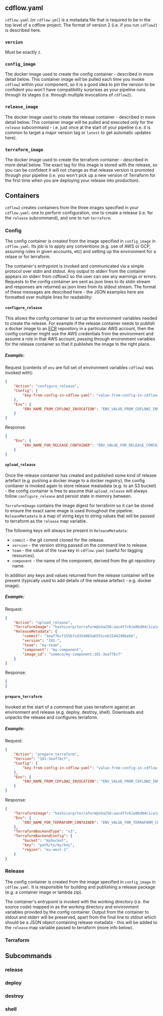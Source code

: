 ## cdflow.yaml

`cdflow.yaml` (or `cdflow.yml`) is a metadata file that is required to be in the top level of a cdflow project. The format of version 2 (i.e. if you run `cdflow2`) is described here.

### `version`

Must be exactly `2`.

### `config_image`

The docker image used to create the config container - described in more detail below. This container image will be pulled each time you invoke `cdflow2` within your component, so it is a good idea to pin the version to be confident you won't have compatibility surprises as your pipeline runs through its stages (i.e. through multiple invocations of `cdflow2`).

### `release_image`

The docker image used to create the release container - described in more detail below. This container image will be pulled and executed only for the `release` subcommand - i.e. just once at the start of your pipeline (i.e. it is common to target a major version tag or `latest` to get automatic updates here).

### `terraform_image`

The docker image used to create the terraform container - described in more detail below. The exact tag for this image is stored with the release, so you can be confident it will not change as that release version is promoted through your pipeline (i.e. you won't pick up a new version of Terraform for the first time when you are deploying your release into production).

## Containers

`cdflow2` creates containers from the three images specified in your `cdflow.yaml`: one to perform configuration, one to create a release (i.e. for the `release` subcommand), and one to run `terraform`.

### Config

The config container is created from the image specified in `config_image` in `cdflow.yaml`. Its job is to apply any conventions (e.g. use of AWS or GCP, assuming roles in given accounts, etc) and setting up the environment for a relase or for terraform.

The container's entrypoint is invoked and communicated via a simple protocol over stdin and stdout. Any output to stderr from the container appears on stderr from cdflow2 so the user can see any warnings or errors. Requests to the config container are sent as json lines to its stdin stream and responses are returned as json lines from its stdout stream. The format of these messages are described here - the JSON examples here are formatted over multiple lines for readability:

#### `configure_release`

This allows the config container to set up the environment variables needed to create the release. For example if the release container needs to publish a docker image to an [ECR](https://aws.amazon.com/ecr/) repository in a particular AWS account, then the config container might use the AWS credentials from the environment and assume a role in that AWS account, passing through environment variables for the release container so that it publishes the image to the right place.

##### Example:

Request (contents of `env` are full set of environment variables `cdflow2` was invoked with):

```json
{
    "Action": "configure_release",
    "Config": {
        "key-from-config-in-cdflow-yaml": "value-from-config-in-cdflow-yaml"
    },
    "Env": {
        "ENV_NAME_FROM_CDFLOW2_INVOCATION": "ENV_VALUE_FROM_CDFLOW2_INVOCATION"
    }
}
```

Response:

```json
{
    "Env": {
        "ENV_NAME_FOR_RELEASE_CONTAINER": "ENV_VALUE_FOR_RELEASE_CONTAINER"
    }
}
```

#### `upload_release`

Once the release container has created and published some kind of release artefact (e.g. pushing a docker image to a docker registry), the config contianer is invoked again to store release meatadata (e.g. to an S3 bucket) - the config container is free to assume that `upload_release` will always follow `configure_release` and persist state in memory between.

`TerraformImage` contains the image digest for terraform so it can be stored to ensure the exact same image is used throughout the pipeline. `ReleaseMetadata` is a map of string keys to string values that will be passed to terraform as the `release` map variable.

The following keys will always be present in `ReleaseMetadata`:

* `commit` - the git commit cloned for the release.
* `version` - the version string passed on the command line to release.
* `team` - the value of the `team` key in `cdflow.yaml` (useful for tagging resources).
* `component` - the name of the component, derived from the git repository name.

In addition any keys and values returned from the release container will be present (typically used to add details of the release artefact - e.g. docker image).

##### Example:

Request:

```json
{
    "Action": "upload_release",
    "TerraformImage": "hashicorp/terraform@sha256:aac4f7c61e8bd04c1ca14681b099cb8434788881bbe08febe5b7f9c0d2eabf1c",
    "ReleaseMetadata": {
        "commit": "3eaf7bcf155b7cd354083ab551ceb15d4290bebb",        
        "version": "101-",
        "team": "my-team",
        "component": "my-component",
        "image_id": "someco/my-component:101-3eaf7bcf"
    }
}
```

Response:

```json
{
}
```

#### `prepare_terraform`

Invoked at the start of a command that uses terraform against an environment and release (e.g. deploy, destroy, shell). Downloads and unpacks the release and configures terraform.

##### Example:

Request:

```json
{
    "Action": "prepare_terraform",
    "Version": "101-3eaf7bcf",
    "Config": {
        "key-from-config-in-cdflow-yaml": "value-from-config-in-cdflow-yaml"
    },
    "Env": {
        "ENV_NAME_FROM_CDFLOW2_INVOCATION": "ENV_VALUE_FROM_CDFLOW2_INVOCATION"
    }
}
```

Response:

```json
{
    "TerraformImage": "hashicorp/terraform@sha256:aac4f7c61e8bd04c1ca14681b099cb8434788881bbe08febe5b7f9c0d2eabf1c",
    "Env": {
        "ENV_NAME_FOR_TERRAFORM_CONTAINER": "ENV_VALUE_FOR_TERRAFORM_CONTAINER"
    },
    "TerraformBackendType": "s3",
    "TerraformBackendConfig": {
        "bucket": "mybucket",
        "key": "path/to/my/key",
        "region": "eu-west-1"
    }
}
```

### Release

The config container is created from the image specified in `config_image` in `cdflow.yaml`. It is responsible for building and publishing a release package (e.g. a container image or lambda zip).

The container's entrypoint is invoked with the working directory (i.e. the source code) mapped in as the working directory and environment variables provided by the config container. Output from the container to stdout and stderr will be preserved, apart from the final line to stdout which should be a JSON object containing release metadata - this will be added to the `release` map variable passed to terraform (more info below).

### Terraform



## Subcommands

### release


### deploy


### destroy


### shell

